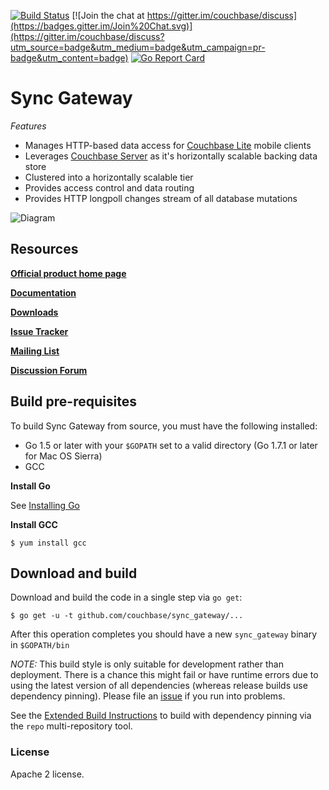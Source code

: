 [![Build Status](http://drone.couchbase.io/api/badges/couchbase/sync_gateway/status.svg)](http://drone.couchbase.io/couchbase/sync_gateway) [![Join the chat at https://gitter.im/couchbase/discuss](https://badges.gitter.im/Join%20Chat.svg)](https://gitter.im/couchbase/discuss?utm_source=badge&utm_medium=badge&utm_campaign=pr-badge&utm_content=badge) [![Go Report Card](https://goreportcard.com/badge/github.com/couchbase/sync_gateway)](https://goreportcard.com/report/github.com/couchbase/sync_gateway)

# Sync Gateway

*Features*

* Manages HTTP-based data access for [Couchbase Lite][COUCHBASE_LITE] mobile clients 
* Leverages [Couchbase Server][COUCHBASE_SERVER] as it's horizontally scalable backing data store
* Clustered into a horizontally scalable tier
* Provides access control and data routing
* Provides HTTP longpoll changes stream of all database mutations

![Diagram](http://images.cbauthx.com/mobile/1.3/20161004-093613/diagrams.001.png)

## Resources

[**Official product home page**](http://www.couchbase.com/mobile)

[**Documentation**](http://developer.couchbase.com/mobile/develop/guides/sync-gateway/index.html)

[**Downloads**](http://www.couchbase.com/download#cb-mobile)

[**Issue Tracker**][ISSUE_TRACKER] 

[**Mailing List**][MAILING_LIST]

[**Discussion Forum**][FORUM]


## Build pre-requisites

To build Sync Gateway from source, you must have the following installed:

* Go 1.5 or later with your `$GOPATH` set to a valid directory (Go 1.7.1 or later for Mac OS Sierra)
* GCC

**Install Go**

See [Installing Go](https://golang.org/doc/install)

**Install GCC**

```
$ yum install gcc
```

## Download and build

Download and build the code in a single step via `go get`:

```
$ go get -u -t github.com/couchbase/sync_gateway/...
```

After this operation completes you should have a new `sync_gateway` binary in `$GOPATH/bin`

*NOTE:* This build style is only suitable for development rather than deployment.  There is a chance this might fail or have runtime errors due to using the latest version of all dependencies (whereas release builds use dependency pinning).  Please file an [issue][ISSUE_TRACKER] if you run into problems.

See the [Extended Build Instructions](docs/BUILD.md) to build with dependency pinning via the `repo` multi-repository tool.

### License

Apache 2 license.


[COUCHBASE_LITE]: https://github.com/couchbase/couchbase-lite-ios
[COUCHDB]: http://couchdb.apache.org
[COUCHDB_API]: http://wiki.apache.org/couchdb/Complete_HTTP_API_Reference
[COUCHBASE_SERVER]: http://www.couchbase.com/couchbase-server/overview
[WALRUS]: https://github.com/couchbaselabs/walrus
[HTTPIE]: http://httpie.org
[MAILING_LIST]: https://groups.google.com/forum/?fromgroups#!forum/mobile-couchbase
[FORUM]: http://forums.couchbase.com
[ISSUE_TRACKER]: https://github.com/couchbase/sync_gateway/issues?state=open
[MAC_STABLE_BUILD]: http://cbfs-ext.hq.couchbase.com/mobile/SyncGateway/SyncGateway-Mac.zip
